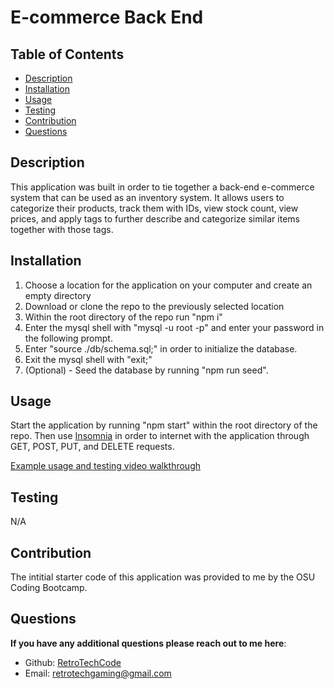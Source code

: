 # E-commerce Back End

## Table of Contents
- [Description](#description)
- [Installation](#installation)
- [Usage](#usage)
- [Testing](#testing)
- [Contribution](#contribution)
- [Questions](#questions)

## Description
This application was built in order to tie together a back-end e-commerce system that can be used as an inventory system. It allows users to categorize their products, track them with IDs, view stock count, view prices, and apply tags to further describe and categorize similar items together with those tags.
  
## Installation
1. Choose a location for the application on your computer and create an empty directory
2. Download or clone the repo to the previously selected location
3. Within the root directory of the repo run "npm i"
4. Enter the mysql shell with "mysql -u root -p" and enter your password in the following prompt.
5. Enter "source ./db/schema.sql;" in order to initialize the database.
6. Exit the mysql shell with "exit;"
7. (Optional) - Seed the database by running "npm run seed".
  
## Usage
Start the application by running "npm start" within the root directory of the repo. Then use [Insomnia](https://insomnia.rest) in order to internet with the application through GET, POST, PUT, and DELETE requests.

[Example usage and testing video walkthrough](google.com)

## Testing
N/A

## Contribution
The intitial starter code of this application was provided to me by the OSU Coding Bootcamp.
  
## Questions

**If you have any additional questions please reach out to me here**:
- Github: [RetroTechCode](https://github.com/RetroTechCode)
- Email: [retrotechgaming@gmail.com](mailto:retrotechgaming@gmail.com)


